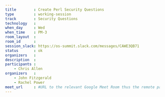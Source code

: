 ```yaml
---
title        : Create Perl Security Questions
type         : working-session
track        : Security Questions
technology   :
when_day     : Wed
when_time    : PM-3
room_layout  :
room_id      :
session_slack: https://os-summit.slack.com/messages/CAWE3QB71
status       : ok
organizers   :
description  :
participants :
    - Chris Allen
organizers   :
    - John Fitzgerald
    - Rachel Power
meet_url     : #URL to the relevant Google Meet Room thus the remote participants can join a session
---
```

